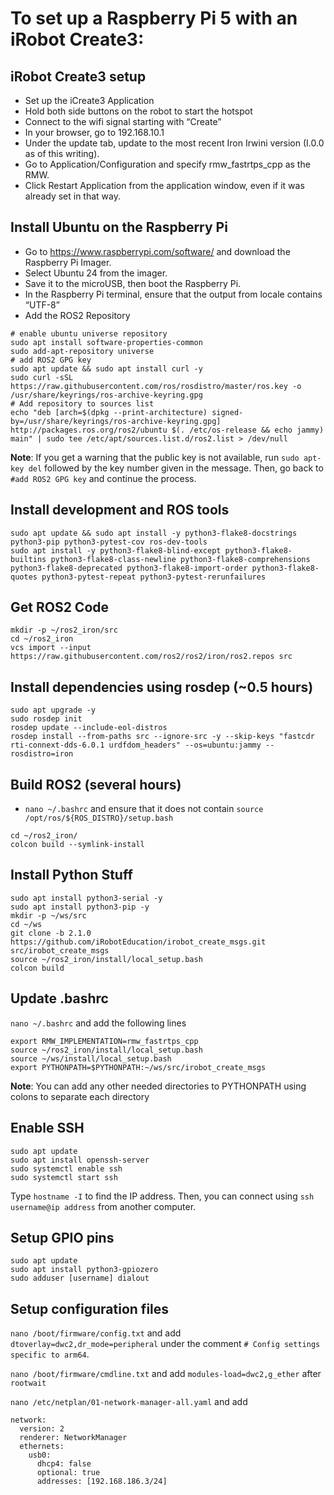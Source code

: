 # To set up a Raspberry Pi 5 with an iRobot Create3:  

## iRobot Create3 setup
* Set up the iCreate3 Application 
* Hold both side buttons on the robot to start the hotspot 
* Connect to the wifi signal starting with “Create” 
* In your browser, go to 192.168.10.1 
* Under the update tab, update to the most recent Iron Irwini version (I.0.0 as of this writing).  
* Go to Application/Configuration and specify rmw_fastrtps_cpp as the RMW.  
* Click Restart Application from the application window, even if it was already set in that way.  

## Install Ubuntu on the Raspberry Pi  
* Go to https://www.raspberrypi.com/software/ and download the Raspberry Pi Imager.  
* Select Ubuntu 24 from the imager.  
* Save it to the microUSB, then boot the Raspberry Pi.  
* In the Raspberry Pi terminal, ensure that the output from locale contains “UTF-8” 
* Add the ROS2 Repository 

```
# enable ubuntu universe repository 
sudo apt install software-properties-common 
sudo add-apt-repository universe 
# add ROS2 GPG key 
sudo apt update && sudo apt install curl -y 
sudo curl -sSL https://raw.githubusercontent.com/ros/rosdistro/master/ros.key -o /usr/share/keyrings/ros-archive-keyring.gpg 
# Add repository to sources list 
echo "deb [arch=$(dpkg --print-architecture) signed-by=/usr/share/keyrings/ros-archive-keyring.gpg] http://packages.ros.org/ros2/ubuntu $(. /etc/os-release && echo jammy) main" | sudo tee /etc/apt/sources.list.d/ros2.list > /dev/null 
```
 
**Note**: If you get a warning that the public key is not available, run `sudo apt-key del` followed by the key number given in the message. Then, go back to `#add ROS2 GPG key` and continue the process. 

## Install development and ROS tools 

```
sudo apt update && sudo apt install -y python3-flake8-docstrings python3-pip python3-pytest-cov ros-dev-tools 
sudo apt install -y python3-flake8-blind-except python3-flake8-builtins python3-flake8-class-newline python3-flake8-comprehensions python3-flake8-deprecated python3-flake8-import-order python3-flake8-quotes python3-pytest-repeat python3-pytest-rerunfailures 
```
 

## Get ROS2 Code 

```
mkdir -p ~/ros2_iron/src 
cd ~/ros2_iron 
vcs import --input https://raw.githubusercontent.com/ros2/ros2/iron/ros2.repos src 
```
 

## Install dependencies using rosdep (~0.5 hours) 

```
sudo apt upgrade -y
sudo rosdep init 
rosdep update --include-eol-distros
rosdep install --from-paths src --ignore-src -y --skip-keys "fastcdr rti-connext-dds-6.0.1 urdfdom_headers" --os=ubuntu:jammy --rosdistro=iron 
```
 

## Build ROS2 (several hours) 

* `nano ~/.bashrc` and ensure that it does not contain `source /opt/ros/${ROS_DISTRO}/setup.bash`
 
```
cd ~/ros2_iron/ 
colcon build --symlink-install 
```
 

## Install Python Stuff 

```
sudo apt install python3-serial -y
sudo apt install python3-pip -y
mkdir -p ~/ws/src 
cd ~/ws
git clone -b 2.1.0  https://github.com/iRobotEducation/irobot_create_msgs.git src/irobot_create_msgs 
source ~/ros2_iron/install/local_setup.bash  
colcon build 
```
 

## Update .bashrc 

`nano ~/.bashrc` and add the following lines 

```
export RMW_IMPLEMENTATION=rmw_fastrtps_cpp 
source ~/ros2_iron/install/local_setup.bash 
source ~/ws/install/local_setup.bash 
export PYTHONPATH=$PYTHONPATH:~/ws/src/irobot_create_msgs 
```
 

**Note**: You can add any other needed directories to PYTHONPATH using colons to separate each directory 

## Enable SSH 

```
sudo apt update 
sudo apt install openssh-server 
sudo systemctl enable ssh 
sudo systemctl start ssh 
```

Type `hostname -I` to find the IP address. Then, you can connect using `ssh username@ip address` from another computer.  

## Setup GPIO pins  

```
sudo apt update 
sudo apt install python3-gpiozero 
sudo adduser [username] dialout  
```
 

## Setup configuration files 

`nano /boot/firmware/config.txt` and add `dtoverlay=dwc2,dr_mode=peripheral` under the comment `# Config settings specific to arm64`.

`nano /boot/firmware/cmdline.txt` and add `modules-load=dwc2,g_ether` after `rootwait`

`nano /etc/netplan/01-network-manager-all.yaml` and add  

```
network: 
  version: 2 
  renderer: NetworkManager 
  ethernets: 
    usb0: 
      dhcp4: false 
      optional: true 
      addresses: [192.168.186.3/24] 
```
 
